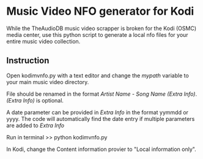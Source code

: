 <H1>﻿Music Video NFO generator for Kodi</H1>

While the TheAudioDB music video scrapper is broken for the Kodi (OSMC) media center, use this python script to generate a local nfo files for your entire music video collection.

<H2>Instruction</H2>

Open kodimvnfo.py with a text editor and change the <i>mypath</i> variable to your main music video directory.

File should be renamed in the format <i>Artist Name - Song Name (Extra Info)</i>. <i>(Extra Info)</i> is optional.

A date parameter can be provided in <i>Extra Info</i> in the format yymmdd or yyyy. The code will automatically find the date entry if multiple parameters are added to <i>Extra Info</i>

Run in terminal >> python kodimvnfo.py

In Kodi, change the Content information provier to "Local information only".
